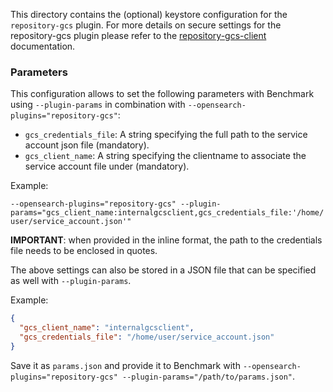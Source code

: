 This directory contains the (optional) keystore configuration for the `repository-gcs` plugin.
For more details on secure settings for the repository-gcs plugin please refer to the [repository-gcs-client](https://www.elastic.co/guide/en/elasticsearch/plugins/current/repository-gcs-client.html) documentation.

### Parameters

This configuration allows to set the following parameters with Benchmark using `--plugin-params` in combination with `--opensearch-plugins="repository-gcs"`:

* `gcs_credentials_file`: A string specifying the full path to the service account json file (mandatory).
* `gcs_client_name`: A string specifying the clientname to associate the service account file under (mandatory).

Example:

`--opensearch-plugins="repository-gcs" --plugin-params="gcs_client_name:internalgcsclient,gcs_credentials_file:'/home/user/service_account.json'"`

**IMPORTANT**: when provided in the inline format, the path to the credentials file needs to be enclosed in quotes.

The above settings can also be stored in a JSON file that can be specified as well with `--plugin-params`.

Example:

```json
{
  "gcs_client_name": "internalgcsclient",
  "gcs_credentials_file": "/home/user/service_account.json"
}
```

Save it as `params.json` and provide it to Benchmark with `--opensearch-plugins="repository-gcs" --plugin-params="/path/to/params.json"`.
